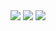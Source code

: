 <!--
### Hi there 👋

**furushchev/furushchev** is a ✨ _special_ ✨ repository because its `README.md` (this file) appears on your GitHub profile.

Here are some ideas to get you started:

- 🔭 I’m currently working on ...
- 🌱 I’m currently learning ...
- 👯 I’m looking to collaborate on ...
- 🤔 I’m looking for help with ...
- 💬 Ask me about ...
- 📫 How to reach me: ...
- 😄 Pronouns: ...
- ⚡ Fun fact: ...
-->



<img src="https://github-readme-stats.vercel.app/api?username=furushchev&count_private=true&show_icons=true" />
<img src="https://github-readme-stats.vercel.app/api/top-langs/?username=furushchev" />
<img src="https://github-profile-summary-cards.vercel.app/api/cards/profile-details?username=furushchev" />
